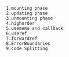     1.mounting phase
    2.updating phase
    3.unmounting phase
    4.highorder
    5.usememo and callback
    6.useref
    7.forwardref
    8.ErrorBoundaries
    9.code Splitting 